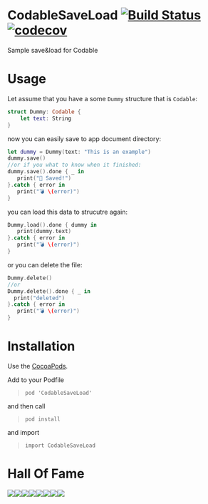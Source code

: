 # CodableSaveLoad [![Build Status](https://travis-ci.org/MaciejGad/CodableSaveLoad.svg?branch=master)](https://travis-ci.org/MaciejGad/CodableSaveLoad) [![codecov](https://codecov.io/gh/MaciejGad/CodableSaveLoad/branch/master/graph/badge.svg)](https://codecov.io/gh/MaciejGad/CodableSaveLoad)
Sample save&amp;load for Codable

# Usage 

Let assume that you have a some `Dummy` structure that is `Codable`:

```swift 
struct Dummy: Codable {
    let text: String
}
```

now you can easily save to app document directory:

```swift
let dummy = Dummy(text: "This is an example")
dummy.save()
//or if you what to know when it finished:
dummy.save().done { _ in 
   print("💾 Saved!")
}.catch { error in 
   print("💣 \(error)")
}
```

you can load this data to strucutre again:

```swift
Dummy.load().done { dummy in 
   print(dummy.text)
}.catch { error in 
   print("💣 \(error)")
}
```

or you can delete the file:

```swift 
Dummy.delete() 
//or
Dummy.delete().done { _ in 
  print("deleted")
}.catch { error in 
   print("💣 \(error)")
}
```

# Installation

Use the [CocoaPods](http://github.com/CocoaPods/CocoaPods).

Add to your Podfile
>`pod 'CodableSaveLoad'`

and then call

>`pod install`

and import 

>`import CodableSaveLoad`

# Hall Of Fame

[![](https://sourcerer.io/fame/MaciejGad/MaciejGad/CodableSaveLoad/images/0)](https://sourcerer.io/fame/MaciejGad/MaciejGad/CodableSaveLoad/links/0)[![](https://sourcerer.io/fame/MaciejGad/MaciejGad/CodableSaveLoad/images/1)](https://sourcerer.io/fame/MaciejGad/MaciejGad/CodableSaveLoad/links/1)[![](https://sourcerer.io/fame/MaciejGad/MaciejGad/CodableSaveLoad/images/2)](https://sourcerer.io/fame/MaciejGad/MaciejGad/CodableSaveLoad/links/2)[![](https://sourcerer.io/fame/MaciejGad/MaciejGad/CodableSaveLoad/images/3)](https://sourcerer.io/fame/MaciejGad/MaciejGad/CodableSaveLoad/links/3)[![](https://sourcerer.io/fame/MaciejGad/MaciejGad/CodableSaveLoad/images/4)](https://sourcerer.io/fame/MaciejGad/MaciejGad/CodableSaveLoad/links/4)[![](https://sourcerer.io/fame/MaciejGad/MaciejGad/CodableSaveLoad/images/5)](https://sourcerer.io/fame/MaciejGad/MaciejGad/CodableSaveLoad/links/5)[![](https://sourcerer.io/fame/MaciejGad/MaciejGad/CodableSaveLoad/images/6)](https://sourcerer.io/fame/MaciejGad/MaciejGad/CodableSaveLoad/links/6)[![](https://sourcerer.io/fame/MaciejGad/MaciejGad/CodableSaveLoad/images/7)](https://sourcerer.io/fame/MaciejGad/MaciejGad/CodableSaveLoad/links/7)
